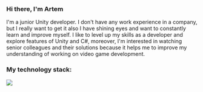 ### Hi there, I'm Artem
I'm a junior Unity developer. I don't have any work experience in a company, but I really want to get it also I have shining eyes and want to constantly learn and improve myself. I like to level up my skills as a developer and explore features of Unity and C#, moreover, I'm interested in watching senior colleagues and their solutions because it helps me to improve my understanding of working on video game development.


### My technology stack:
<img src="https://img.shields.io/badge/C#-blue?style=for-the-badge&logo=C Sharp&logoColor=FFFFFF"/>
